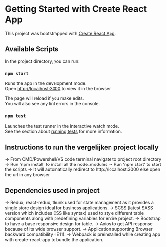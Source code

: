 # Getting Started with Create React App

This project was bootstrapped with [Create React App](https://github.com/facebook/create-react-app).

## Available Scripts

In the project directory, you can run:

### `npm start`

Runs the app in the development mode.\
Open [http://localhost:3000](http://localhost:3000) to view it in the browser.

The page will reload if you make edits.\
You will also see any lint errors in the console.

### `npm test`

Launches the test runner in the interactive watch mode.\
See the section about [running tests](https://facebook.github.io/create-react-app/docs/running-tests) for more information.

## Instructions to run the vergelijken project locally

-> From CMD/Powershell/VS code terminal navigate to project root directory
-> Run 'npm install' to install all the node_modules
-> Run 'npm start' to start the scripts
-> It will automatically redirect to http://localhost:3000 else open the url in any browser

## Dependencies used in project

-> Redux, react-redux, thunk used for state management as it provides a single store design ideal for business applications.
-> SCSS (latest SASS version which includes CSS like syntax) used to style different table components along with predefining variables for entire project.
-> Bootstrap to have a base responsive design for table.
-> Axios to get API response because of its wide browser support.
-> Application supporting Browser backward compatibility (IE11).
-> Webpack is preinstalled while creating app with create-react-app to bundle the application.
